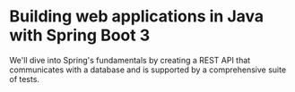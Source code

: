 # Building web applications in Java with Spring Boot 3

We'll dive into Spring's fundamentals by creating a REST API that communicates with a database and is supported by a comprehensive suite of tests.
